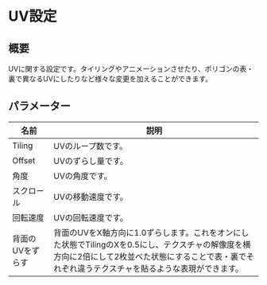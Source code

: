 # UV設定

## 概要
UVに関する設定です。タイリングやアニメーションさせたり、ポリゴンの表・裏で異なるUVにしたりなど様々な変更を加えることができます。

## パラメーター

|名前|説明|
|-|-|
|Tiling|UVのループ数です。|
|Offset|UVのずらし量です。|
|角度|UVの角度です。|
|スクロール|UVの移動速度です。|
|回転速度|UVの回転速度です。|
|背面のUVをずらす|背面のUVをX軸方向に1.0ずらします。これをオンにした状態でTilingのXを0.5にし、テクスチャの解像度を横方向に2倍にして2枚並べた状態にすることで表・裏でそれぞれ違うテクスチャを貼るような表現ができます。|